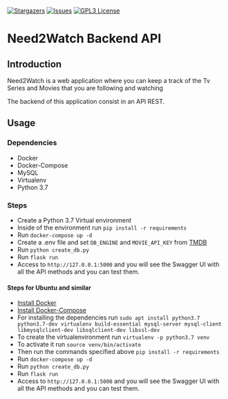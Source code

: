 [![Stargazers][stars-shield]](https://github.com/Need2Watch/N2W_Back/stargazers)
[![Issues][issues-shield]](https://github.com/Need2Watch/N2W_Back/issues)
[![GPL3 License][license-shield]](https://github.com/Need2Watch/N2W_Back/blob/master/LICENSE)

# Need2Watch Backend API

## Introduction

Need2Watch is a web application where you can keep a track of the Tv Series and Movies that you are following and watching

The backend of this application consist in an API REST.

## Usage

### Dependencies

- Docker
- Docker-Compose
- MySQL
- Virtualenv
- Python 3.7

### Steps

- Create a Python 3.7 Virtual environment
- Inside of the environment run `pip install -r requirements`
- Run `docker-compose up -d`
- Create a .env file and set `DB_ENGINE` and `MOVIE_API_KEY` from [TMDB](https://www.themoviedb.org/settings/api)
- Run `python create_db.py`
- Run `flask run`
- Access to `http://127.0.0.1:5000` and you will see the Swagger UI with all the API methods and you can test them.

#### Steps for Ubuntu and similar

- [Install Docker](https://docs.docker.com/engine/install/ubuntu/)
- [Install Docker-Compose](https://docs.docker.com/compose/install/)
- For installing the dependencies run `sudo apt install python3.7 python3.7-dev virtualenv build-essential mysql-server mysql-client libmysqlclient-dev libsqlclient-dev libssl-dev`
- To create the virtualenvironment run `virtualenv -p python3.7 venv`
- To activate it run `source venv/bin/activate`
- Then run the commands specified above `pip install -r requirements`
- Run `docker-compose up -d`
- Run `python create_db.py`
- Run `flask run`
- Access to `http://127.0.0.1:5000` and you will see the Swagger UI with all the API methods and you can test them.

<!-- https://www.markdownguide.org/basic-syntax/#reference-style-links -->

[contributors-shield]: https://img.shields.io/github/contributors/Need2Watch/N2W_Back
[forks-shield]: https://img.shields.io/github/forks/Need2Watch/N2W_Back
[stars-shield]: https://img.shields.io/github/stars/Need2Watch/N2W_Back
[issues-shield]: https://img.shields.io/github/issues/Need2Watch/N2W_Back
[license-shield]: https://img.shields.io/github/license/Need2Watch/N2W_Back
